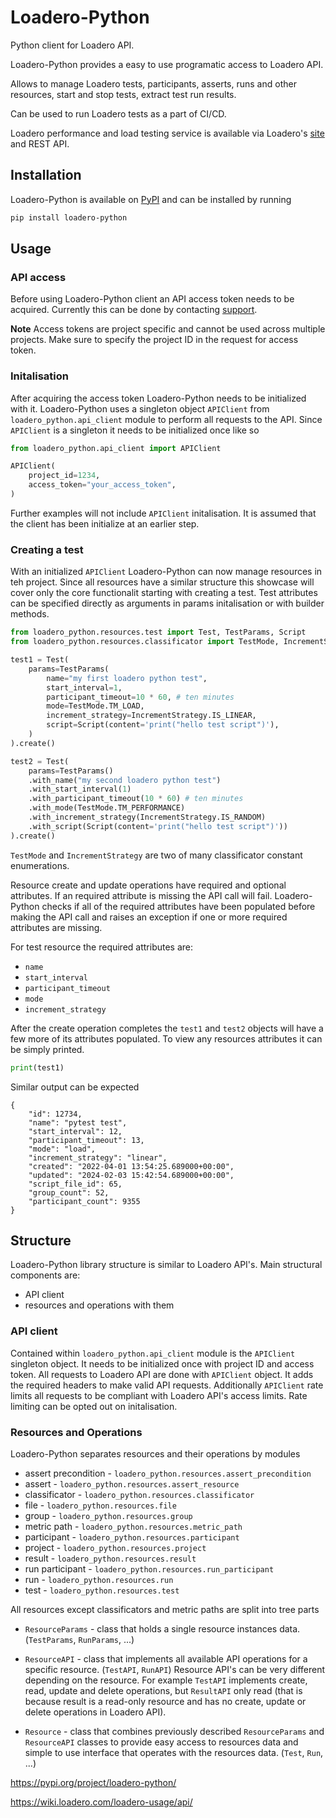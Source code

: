# Loadero-Python

Python client for Loadero API.

Loadero-Python provides a easy to use programatic access to Loadero API.

Allows to manage Loadero tests, participants, asserts, runs and other resources,
start and stop tests, extract test run results.

Can be used to run Loadero tests as a part of CI/CD.

Loadero performance and load testing service is available via Loadero's
[site](https://loadero.com/) and REST API.

## Installation

Loadero-Python is available on [PyPI](https://pypi.org/project/loadero-python/)
and can be installed by running

```bash
pip install loadero-python
```

## Usage

### API access

Before using Loadero-Python client an API access token needs to be acquired.
Currently this can be done by contacting
[support](mailto:support@loadero.com?subject=I%20want%20to%20request%20project%20access%20token%20for%20API).

**Note** Access tokens are project specific and cannot be used across multiple
projects. Make sure to specify the project ID in the request for access token.

### Initalisation

After acquiring the access token Loadero-Python needs to be initialized with it.
Loadero-Python uses a singleton object `APIClient` from
`loadero_python.api_client` module to perform all requests to the API. Since
`APIClient` is a singleton it needs to be initialized once like so

```py
from loadero_python.api_client import APIClient

APIClient(
    project_id=1234,
    access_token="your_access_token",
)
```

Further examples will not include `APIClient` initalisation. It is assumed that
the client has been initialize at an earlier step.

### Creating a test

With an initialized `APIClient` Loadero-Python can now manage resources in teh
project. Since all resources have a similar structure this showcase will cover
only the core functionalit starting with creating a test. Test attributes can be
specified directly as arguments in params initalisation or with builder methods.

```py
from loadero_python.resources.test import Test, TestParams, Script
from loadero_python.resources.classificator import TestMode, IncrementStrategy

test1 = Test(
    params=TestParams(
        name="my first loadero python test",
        start_interval=1,
        participant_timeout=10 * 60, # ten minutes
        mode=TestMode.TM_LOAD,
        increment_strategy=IncrementStrategy.IS_LINEAR,
        script=Script(content='print("hello test script")'),
    )
).create()

test2 = Test(
    params=TestParams()
    .with_name("my second loadero python test")
    .with_start_interval(1)
    .with_participant_timeout(10 * 60) # ten minutes
    .with_mode(TestMode.TM_PERFORMANCE)
    .with_increment_strategy(IncrementStrategy.IS_RANDOM)
    .with_script(Script(content='print("hello test script")'))
).create()
```

`TestMode` and `IncrementStrategy` are two of many classificator constant
enumerations.

Resource create and update operations have required and optional attributes. If
an required attribute is missing the API call will fail. Loadero-Python checks
if all of the required attributes have been populated before making the API call
and raises an exception if one or more required attributes are missing.

For test resource the required attributes are:

- `name`
- `start_interval`
- `participant_timeout`
- `mode`
- `increment_strategy`

After the create operation completes the `test1` and `test2` objects will have a
few more of its attributes populated. To view any resources attributes it can be
simply printed.

```py
print(test1)
```

Similar output can be expected

```
{
    "id": 12734,
    "name": "pytest test",
    "start_interval": 12,
    "participant_timeout": 13,
    "mode": "load",
    "increment_strategy": "linear",
    "created": "2022-04-01 13:54:25.689000+00:00",
    "updated": "2024-02-03 15:42:54.689000+00:00",
    "script_file_id": 65,
    "group_count": 52,
    "participant_count": 9355
}
```

## Structure

Loadero-Python library structure is similar to Loadero API's. Main structural
components are:

- API client
- resources and operations with them

### API client

Contained within `loadero_python.api_client` module is the `APIClient` singleton
object. It needs to be initialized once with project ID and access token. All
requests to Loadero API are done with `APIClient` object. It adds the required
headers to make valid API requests. Additionally `APIClient` rate limits all
requests to be compliant with Loadero API's access limits. Rate limiting can be
opted out on initalisation.

### Resources and Operations

Loadero-Python separates resources and their operations by modules

- assert precondition - `loadero_python.resources.assert_precondition`
- assert - `loadero_python.resources.assert_resource`
- classificator - `loadero_python.resources.classificator`
- file - `loadero_python.resources.file`
- group - `loadero_python.resources.group`
- metric path - `loadero_python.resources.metric_path`
- participant - `loadero_python.resources.participant`
- project - `loadero_python.resources.project`
- result - `loadero_python.resources.result`
- run participant - `loadero_python.resources.run_participant`
- run - `loadero_python.resources.run`
- test - `loadero_python.resources.test`

All resources except classificators and metric paths are split into tree parts

- `ResourceParams` - class that holds a single resource instances data.
  (`TestParams`, `RunParams`, ...)

- `ResourceAPI` - class that implements all available API operations for a
  specific resource. (`TestAPI`, `RunAPI`) Resource API's can be very different
  depending on the resource. For example `TestAPI` implements create, read,
  update and delete operations, but `ResultAPI` only read (that is because
  result is a read-only resource and has no create, update or delete operations
  in Loadero API).

- `Resource` - class that combines previously described `ResourceParams` and
  `ResourceAPI` classes to provide easy access to resources data and simple to
  use interface that operates with the resources data. (`Test`, `Run`, ...)

https://pypi.org/project/loadero-python/

https://wiki.loadero.com/loadero-usage/api/
